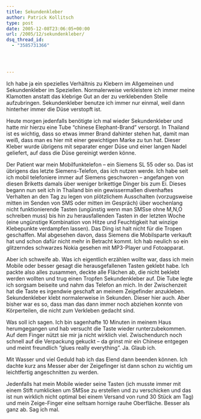 ```yaml
---
title: Sekundenkleber
author: Patrick Kollitsch
type: post
date: 2005-12-08T23:06:05+00:00
url: /2005/12/sekundenkleber/
dsq_thread_id:
  - "3585731366"




---
```

Ich habe ja ein spezielles Verh&auml;ltnis zu Klebern im Allgemeinen und Sekundenkleber im Speziellen. Normalerweise verkleistere ich immer meine Klamotten anstatt das klebrige Gut an der zu verklebenden Stelle aufzubringen. Sekundenkleber benutze ich immer nur einmal, weil dann hinterher immer die D&uuml;se verstopft ist.

Heute morgen jedenfalls ben&ouml;tigte ich mal wieder Sekundenkleber und hatte mir hierzu eine Tube &#8220;chinese Elephant-Brand&#8221; versorgt. In Thailand ist es wichtig, dass so etwas immer Brand dahinter stehen hat, damit man wei&szlig;, dass man es hier mit einer gewichtigen Marke zu tun hat. Dieser Kleber wurde &uuml;brigens mit separater enger D&uuml;se und einer langen Nadel geliefert, auf dass die D&uuml;se gereinigt werden k&ouml;nne. 

Der Patient war mein Mobilfunktelefon &#8211; ein Siemens SL 55 oder so. Das ist &uuml;brigens das letzte Siemens-Telefon, das ich nutzen werde. Ich habe seit ich mobil telefoniere immer auf Siemens geschworen &#8211; angefangen von diesen Briketts damals &uuml;ber weniger brikettige Dinger bis zum Ei. Dieses begann nun seit ich in Thailand bin ein gewisserma&szlig;en divenhaftes Verhalten an den Tag zu legen von pl&ouml;tzlichem Ausschalten (vorzugsweise mitten im Senden von SMS oder mitten im Gespr&auml;ch) &uuml;ber wochenlang nicht funktionierende Tasten (ung&uuml;nstig wenn man SMSse ohne M,N,O schreiben muss) bis hin zu herausfallenden Tasten in der letzten Woche (eine ung&uuml;nstige Kombination von Hitze und Feuchtigkeit hat winzige Klebepunkte verdampfen lassen). Das Ding ist halt nicht f&uuml;r die Tropen geschaffen. Mal abgesehen davon, dass Siemens die Mobilsparte verkauft hat und schon daf&uuml;r nicht mehr in Betracht kommt. Ich hab neulich so ein glitzerndes schwarzes Nokia gesehen mit MP3-Player und Fotoapparat.

Aber ich schweife ab. Was ich eigentlich erz&auml;hlen wollte war, dass ich mein Mobile oder besser gesagt die herausgefallenen Tasten geklebt habe. Ich packte also alles zusammen, deckte alle Fl&auml;chen ab, die nicht beklebt werden wollten und trug einen Tropfen Sekundenkleber auf. Die Tube legte ich sorgsam beiseite und nahm das Telefon an mich. In der Zwischenzeit hat die Taste es irgendwie geschaft an meinem Zeigefinder anzukleben. Sekundenkleber klebt normalerweise in Sekunden. Dieser hier auch. Aber bisher war es so, dass man das dann immer noch abziehen konnte von K&ouml;rperteilen, die nicht zum Verkleben gedacht sind.

Was soll ich sagen. Ich bin sagenhafte 10 Minuten in meinem Haus herumgegangen und hab versucht die Taste wieder runterzubekommen. Auf dem Finger n&uuml;tzt sie mir ja nicht wirklich viel. Zwischendurch noch schnell auf die Verpackung gekuckt &#8211; da grinst mir ein Chinese entgegen und meint freundlich &#8220;glues really everything&#8221;. Ja. Glaub ich.

Mit Wasser und viel Geduld hab ich das Elend dann beenden k&ouml;nnen. Ich dachte kurz ans Messer aber der Zeigefinger ist dann schon zu wichtig um leichtfertig angeschnitten zu werden.

Jedenfalls hat mein Mobile wieder seine Tasten (ich musste immer mit einem Stift rumklicken um SMSse zu erstellen und zu verschicken und das ist nun wirklich nicht optimal bei einem Versand von rund 30 St&uuml;ck am Tag) und mein Zeige-Finger eine seltsam hornige rauhe Oberfl&auml;che. Besser als ganz ab. Sag ich mal.